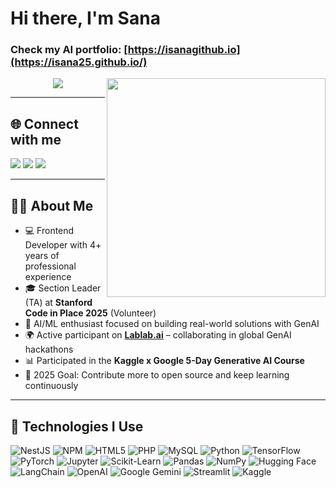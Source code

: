 # Hi there, I'm Sana
### Check my AI portfolio: [https://isanagithub.io](https://isana25.github.io/)
<img align="right" src="https://i.giphy.com/media/L1R1tvI9svkIWwpVYr/giphy.webp" width="350">

<p align="center">
<img src="https://readme-typing-svg.herokuapp.com?font=monospace&color=00ffd2&size=25&center=true&vCenter=true&lines=A+Passionate+Learner!;Front+End+Developer;">
</p>

---

## 🌐 Connect with me  
<a href="https://twitter.com/SanaAshfaq14"><img src="https://img.shields.io/badge/Twitter-1DA1F2?style=for-the-badge&logo=twitter&logoColor=white"></a>
<a href="https://www.linkedin.com/in/sana-ashfaq"><img src="https://img.shields.io/badge/LinkedIn-0077B5?style=for-the-badge&logo=linkedin&logoColor=white"></a>
<a href="mailto:sanaishfaq25@gmail.com"><img src="https://img.shields.io/badge/Gmail-D14836?style=for-the-badge&logo=gmail&logoColor=white"></a>

---

## 👨‍💻 About Me

- 💻 Frontend Developer with 4+ years of professional experience  
- 🎓 Section Leader (TA) at **Stanford Code in Place 2025** (Volunteer)  
- 🤖 AI/ML enthusiast focused on building real-world solutions with GenAI  
- 🌍 Active participant on **[Lablab.ai](https://lablab.ai/u/@sana_ashfaq758)** – collaborating in global GenAI hackathons  
- 📊 Participated in the **Kaggle x Google 5-Day Generative AI Course**  
- 🥅 2025 Goal: Contribute more to open source and keep learning continuously


---

## 🚀 Technologies I Use

<p>
 <!-- Existing Badges -->
<img alt="NestJS" src="https://img.shields.io/badge/-NestJs-ea2845?style=flat-square&logo=nestjs&logoColor=white" />
<img alt="NPM" src="https://img.shields.io/badge/-NPM-CB3837?style=flat-square&logo=npm&logoColor=white" />
<img alt="HTML5" src="https://img.shields.io/badge/-HTML5-E34F26?style=flat-square&logo=html5&logoColor=white" />
<img alt="PHP" src="https://img.shields.io/badge/PHP-black?style=flat-square&logo=php" />
<img alt="MySQL" src="https://img.shields.io/badge/-MySQL-black?style=flat-square&logo=mysql" />

<!-- New AI/ML/Python Related Badges -->
<img alt="Python" src="https://img.shields.io/badge/-Python-3776AB?style=flat-square&logo=python&logoColor=white" />
<img alt="TensorFlow" src="https://img.shields.io/badge/-TensorFlow-FF6F00?style=flat-square&logo=tensorflow&logoColor=white" />
<img alt="PyTorch" src="https://img.shields.io/badge/-PyTorch-EE4C2C?style=flat-square&logo=pytorch&logoColor=white" />
<img alt="Jupyter" src="https://img.shields.io/badge/-Jupyter-F37626?style=flat-square&logo=jupyter&logoColor=white" />
<img alt="Scikit-Learn" src="https://img.shields.io/badge/-Scikit--Learn-F7931E?style=flat-square&logo=scikit-learn&logoColor=white" />
<img alt="Pandas" src="https://img.shields.io/badge/-Pandas-150458?style=flat-square&logo=pandas&logoColor=white" />
<img alt="NumPy" src="https://img.shields.io/badge/-NumPy-013243?style=flat-square&logo=numpy&logoColor=white" />
<img alt="Hugging Face" src="https://img.shields.io/badge/-Hugging_Face-FFD21F?style=flat-square&logo=huggingface&logoColor=black" />
<img alt="LangChain" src="https://img.shields.io/badge/-LangChain-3b82f6?style=flat-square&logo=langchain&logoColor=white" />
<img alt="OpenAI" src="https://img.shields.io/badge/-OpenAI-412991?style=flat-square&logo=openai&logoColor=white" />
<img alt="Google Gemini" src="https://img.shields.io/badge/-Google_Gemini-1a73e8?style=flat-square&logo=google&logoColor=white" />
<img alt="Streamlit" src="https://img.shields.io/badge/-Streamlit-FF4B4B?style=flat-square&logo=streamlit&logoColor=white" />
<img alt="Kaggle" src="https://img.shields.io/badge/-Kaggle-20BEFF?style=flat-square&logo=kaggle&logoColor=white" />


</p>

